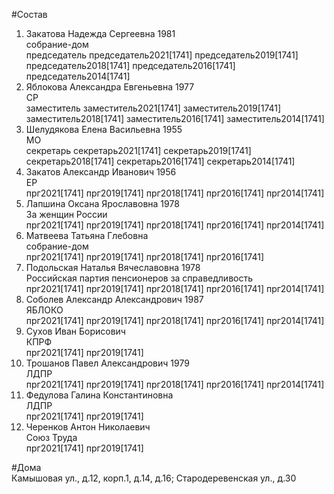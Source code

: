 #Состав  
1. Закатова Надежда Сергеевна 1981  
    собрание-дом  
    председатель председатель2021[1741] председатель2019[1741] председатель2018[1741] председатель2016[1741] председатель2014[1741]  
2. Яблокова Александра Евгеньевна 1977  
    СР  
    заместитель заместитель2021[1741] заместитель2019[1741] заместитель2018[1741] заместитель2016[1741] заместитель2014[1741]  
3. Шелудякова Елена Васильевна 1955  
    МО  
    секретарь секретарь2021[1741] секретарь2019[1741] секретарь2018[1741] секретарь2016[1741] секретарь2014[1741]  
4. Закатов Александр Иванович 1956  
    ЕР  
    прг2021[1741] прг2019[1741] прг2018[1741] прг2016[1741] прг2014[1741]  
5. Лапшина Оксана Ярославовна 1978  
    За женщин России  
    прг2021[1741] прг2019[1741] прг2018[1741] прг2016[1741] прг2014[1741]  
6. Матвеева Татьяна Глебовна  
    собрание-дом  
    прг2021[1741] прг2019[1741] прг2018[1741] прг2016[1741]  
7. Подольская Наталья Вячеславовна 1978  
    Российская партия пенсионеров за справедливость  
    прг2021[1741] прг2019[1741] прг2018[1741] прг2016[1741] прг2014[1741]  
8. Соболев Александр Александрович 1987  
    ЯБЛОКО  
    прг2021[1741] прг2019[1741] прг2018[1741] прг2016[1741] прг2014[1741]  
9. Сухов Иван Борисович  
    КПРФ  
    прг2021[1741] прг2019[1741]  
10. Трошанов Павел Александрович 1979  
    ЛДПР  
    прг2021[1741] прг2019[1741] прг2018[1741] прг2016[1741] прг2014[1741]  
11. Федулова Галина Константиновна  
    ЛДПР  
    прг2021[1741] прг2019[1741]  
12. Черенков Антон Николаевич  
    Союз Труда  
    прг2021[1741] прг2019[1741]  
  
#Дома  
Камышовая ул., д.12, корп.1, д.14, д.16;  Стародеревенская ул., д.30  
  
